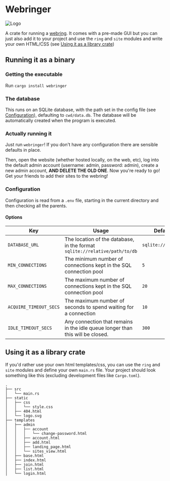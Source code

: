 # Webringer
![Logo](https://codeberg.org/babalark/webringer/raw/branch/main/static/logo.svg)

A crate for running a [webring](https://en.wikipedia.org/wiki/Webring). It comes with a pre-made
GUI but you can just also add it to your project and use the `ring` and `site` modules and write your own HTML/CSS (see [Using it as a library crate](#using-it-as-a-library-crate))

## Running it as a binary
### Getting the executable

Run `cargo install webringer`

### The database
This runs on an SQLite database, with the path set in the config file (see [Configuration](#configuration)), defaulting to `cwd/data.db`. 
The database will be automatically created when the program is executed.

### Actually running it
Just run `webringer`! If you don't have any configuration there are sensible defaults in place.

Then, open the website (whether hosted locally, on the web, etc), log into the default admin
account (username: admin, password: admin), create a new admin account, **AND DELETE THE OLD ONE**.
Now you're ready to go! Get your friends to add their sites to the webring!

### Configuration
Configuration is read from a `.env` file, starting in the current directory and then checking all the parents.

#### Options
| Key   | Usage    | Default |
|--------------- | --------------- | --------------- |
| `DATABASE_URL`   | The location of the database, in the format `sqlite://relative/path/to/db`   | `sqlite://data.db` |
| `MIN_CONNECTIONS`   | The minimum number of connections kept in the SQL connection pool   | `5` |
| `MAX_CONNECTIONS`   | The maximum number of connections kept in the SQL connection pool   | `20` |
| `ACQUIRE_TIMEOUT_SECS`   | The maximum number of seconds to spend waiting for a connection   | `10` |
| `IDLE_TIMEOUT_SECS` | Any connection that remains in the idle queue longer than this will be closed. | `300` |


## Using it as a library crate
If you'd rather use your own html templates/css, you can use the `ring` and `site` modules and
define your own `main.rs` file. Your project should look something like this (excluding
development files like `Cargo.toml`).

```
.
├── src
│   └── main.rs
├── static
│   ├── css
│   │   └── style.css
│   ├── 404.html
│   └── logo.svg
├── templates
│   ├── admin
│   │   ├── account
│   │   │   └── change-password.html
│   │   ├── account.html
│   │   ├── add.html
│   │   ├── landing_page.html
│   │   └── sites_view.html
│   ├── base.html
│   ├── index.html
│   ├── join.html
│   ├── list.html
│   └── login.html
```

